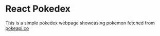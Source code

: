 # React Pokedex 
This is a simple pokedex webpage showcasing pokemon fetched from [pokeapi.co](https://pokeapi.co/)

